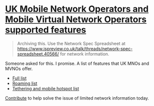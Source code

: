 # [UK Mobile Network Operators and Mobile Virtual Network Operators supported features](https://experiencersinternational.github.io/uk-mno-and-mvno-network-features)

> Archiving this. Use the Network Spec Spreadsheet at https://www.ispreview.co.uk/talk/threads/network-spec-spreadsheet.40566/ for network information.

Someone asked for this. I promise. A list of features that UK MNOs and MVNOs offer.

* [Full list](lists/full)
* [Roaming list](lists/roaming)
* [Tethering and mobile hotspot list](lists/tethering)

[Contribute](https://github.com/ExperiencersInternational/uk-mno-and-mvno-network-features) to help solve the issue of limited network information today.
